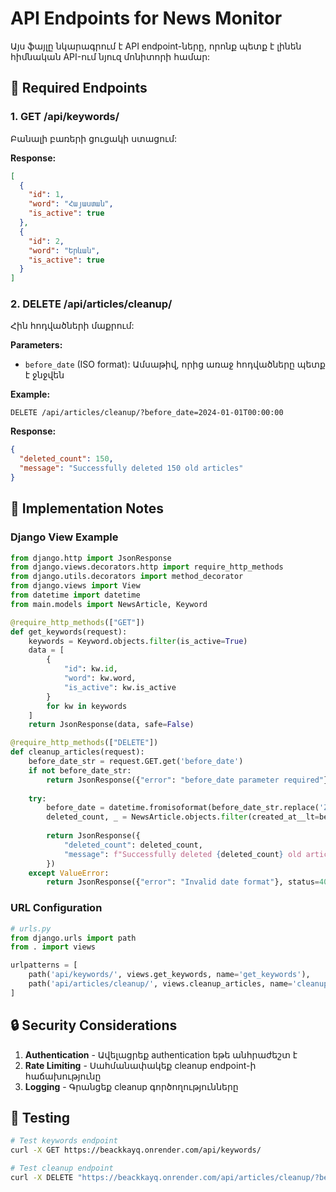 # API Endpoints for News Monitor

Այս ֆայլը նկարագրում է API endpoint-ները, որոնք պետք է լինեն հիմնական API-ում նյուզ մոնիտորի համար:

## 🔧 Required Endpoints

### 1. GET /api/keywords/
Բանալի բառերի ցուցակի ստացում:

**Response:**
```json
[
  {
    "id": 1,
    "word": "Հայաստան",
    "is_active": true
  },
  {
    "id": 2,
    "word": "Երևան",
    "is_active": true
  }
]
```

### 2. DELETE /api/articles/cleanup/
Հին հոդվածների մաքրում:

**Parameters:**
- `before_date` (ISO format): Ամսաթիվ, որից առաջ հոդվածները պետք է ջնջվեն

**Example:**
```
DELETE /api/articles/cleanup/?before_date=2024-01-01T00:00:00
```

**Response:**
```json
{
  "deleted_count": 150,
  "message": "Successfully deleted 150 old articles"
}
```

## 🚀 Implementation Notes

### Django View Example

```python
from django.http import JsonResponse
from django.views.decorators.http import require_http_methods
from django.utils.decorators import method_decorator
from django.views import View
from datetime import datetime
from main.models import NewsArticle, Keyword

@require_http_methods(["GET"])
def get_keywords(request):
    keywords = Keyword.objects.filter(is_active=True)
    data = [
        {
            "id": kw.id,
            "word": kw.word,
            "is_active": kw.is_active
        }
        for kw in keywords
    ]
    return JsonResponse(data, safe=False)

@require_http_methods(["DELETE"])
def cleanup_articles(request):
    before_date_str = request.GET.get('before_date')
    if not before_date_str:
        return JsonResponse({"error": "before_date parameter required"}, status=400)
    
    try:
        before_date = datetime.fromisoformat(before_date_str.replace('Z', '+00:00'))
        deleted_count, _ = NewsArticle.objects.filter(created_at__lt=before_date).delete()
        
        return JsonResponse({
            "deleted_count": deleted_count,
            "message": f"Successfully deleted {deleted_count} old articles"
        })
    except ValueError:
        return JsonResponse({"error": "Invalid date format"}, status=400)
```

### URL Configuration

```python
# urls.py
from django.urls import path
from . import views

urlpatterns = [
    path('api/keywords/', views.get_keywords, name='get_keywords'),
    path('api/articles/cleanup/', views.cleanup_articles, name='cleanup_articles'),
]
```

## 🔒 Security Considerations

1. **Authentication** - Ավելացրեք authentication եթե անհրաժեշտ է
2. **Rate Limiting** - Սահմանափակեք cleanup endpoint-ի հաճախությունը
3. **Logging** - Գրանցեք cleanup գործողությունները

## 📝 Testing

```bash
# Test keywords endpoint
curl -X GET https://beackkayq.onrender.com/api/keywords/

# Test cleanup endpoint
curl -X DELETE "https://beackkayq.onrender.com/api/articles/cleanup/?before_date=2024-01-01T00:00:00"
``` 